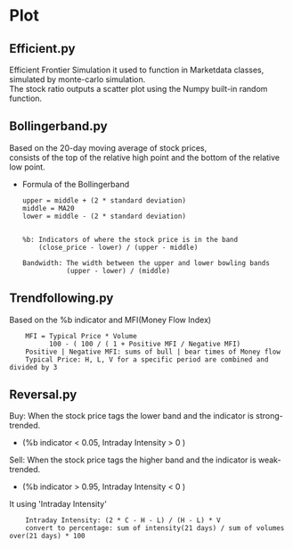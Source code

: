 # Plot

## Efficient.py


Efficient Frontier Simulation
it used to function in Marketdata classes, simulated by monte-carlo simulation.  
The stock ratio outputs a scatter plot using the Numpy built-in random function.

## Bollingerband.py

Based on the 20-day moving average of stock prices,  
consists of the top of the relative high point and the bottom of the relative low point.
+ Formula of the Bollingerband


      upper = middle + (2 * standard deviation)  
      middle = MA20
      lower = middle - (2 * standard deviation)  


      %b: Indicators of where the stock price is in the band  
          (close_price - lower) / (upper - middle)

      Bandwidth: The width between the upper and lower bowling bands  
                 (upper - lower) / (middle)

## Trendfollowing.py

Based on the %b indicator and MFI(Money Flow Index)

        MFI = Typical Price * Volume
              100 - ( 100 / ( 1 + Positive MFI / Negative MFI)
        Positive | Negative MFI: sums of bull | bear times of Money flow
        Typical Price: H, L, V for a specific period are combined and divided by 3

## Reversal.py

Buy: When the stock price tags the lower band and the indicator is strong-trended.
+ (%b indicator < 0.05, Intraday Intensity > 0 )

Sell: When the stock price tags the higher band and the indicator is weak-trended.
+ (%b indicator > 0.95, Intraday Intensity < 0 )

It using 'Intraday Intensity' 

        Intraday Intensity: (2 * C - H - L) / (H - L) * V
        convert to percentage: sum of intensity(21 days) / sum of volumes over(21 days) * 100
